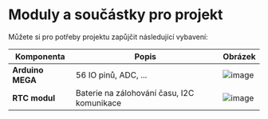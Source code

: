 # Moduly a součástky pro projekt

Můžete si pro potřeby projektu zapůjčit následující vybavení:


| Komponenta       | Popis                                      | Obrázek |
|-----------------|------------------------------------------|---------|
| **Arduino MEGA** | 56 IO pinů, ADC, ...                     | ![image](https://github.com/user-attachments/assets/dfc68c81-4204-4c18-a1e6-f4638a4aeb8a) |
| **RTC modul**    | Baterie na zálohování času, I2C komunikace | ![image](https://github.com/user-attachments/assets/9adb2038-1ba2-457f-baee-32b699a0cb4c) |
